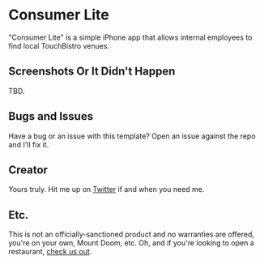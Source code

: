 
# Consumer Lite

"Consumer Lite" is a simple iPhone app that allows internal employees to find local TouchBistro venues.

## Screenshots Or It Didn't Happen

TBD.

## Bugs and Issues

Have a bug or an issue with this template? Open an issue against the repo and I'll fix it.

## Creator

Yours truly. Hit me up on [Twitter](https://twitter.com/frankycaron) if and when you need me. 

## Etc.

This is not an officially-sanctioned product and no warranties are offered, you're on your own, Mount Doom, etc. Oh, and if you're looking to open a restaurant, [check us out](http://www.touchbistro.com).
